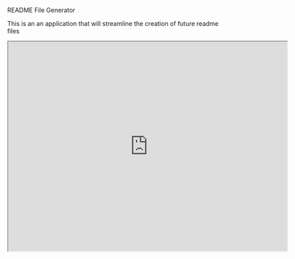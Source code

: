 README File Generator

This is an an application that will streamline the creation of future readme files

<iframe src="https://drive.google.com/file/d/184g6l-QcfBYFBj05cGCP61RBo2Cf6leF/preview" width="640" height="480"></iframe>